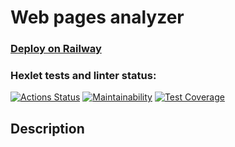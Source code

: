 # Web pages analyzer

### [Deploy on Railway](https://java-project-72-production-2c2b.up.railway.app/)

### Hexlet tests and linter status:
[![Actions Status](https://github.com/pavel912/java-project-72/workflows/hexlet-check/badge.svg)](https://github.com/pavel912/java-project-72/actions)
[![Maintainability](https://api.codeclimate.com/v1/badges/59a40394b36a795ab3e6/maintainability)](https://codeclimate.com/github/pavel912/java-project-72/maintainability)
[![Test Coverage](https://api.codeclimate.com/v1/badges/59a40394b36a795ab3e6/test_coverage)](https://codeclimate.com/github/pavel912/java-project-72/test_coverage)

## Description